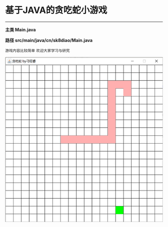 # 基于JAVA的贪吃蛇小游戏

------------

**主类 Main.java**

**路径 src/main/java/cn/sk8diao/Main.java**

`游戏内容比较简单` `欢迎大家学习与研究`

![screenshot.png](image/screenshot.png)